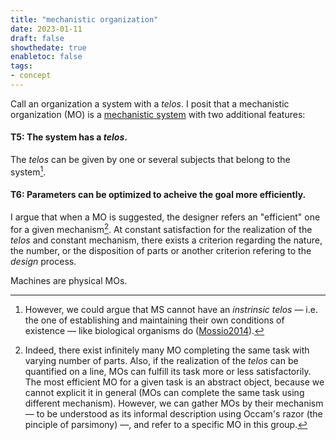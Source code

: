 ```yaml
---
title: "mechanistic organization"
date: 2023-01-11
draft: false
showthedate: true
enabletoc: false
tags:
- concept
---
```

Call an organization a system with a *telos*. I posit that a mechanistic organization (MO) is a [mechanistic system](concept/mechanistic%20system.md) with two additional features:

#### T5: The system has a *telos*. 
The *telos* can be given by one or several subjects that belong to the system[^1]. 

#### T6: Parameters can be optimized to acheive the goal more efficiently.
I argue that when a MO is suggested, the designer refers an "efficient" one for a given mechanism[^3]. At constant satisfaction for the realization of the *telos* and constant mechanism, there exists a criterion regarding the nature, the number, or the disposition of parts or another criterion refering to the *design* process. 

Machines are physical MOs. 

[^1]: However, we could argue that MS cannot have an *instrinsic* *telos* — i.e. the one of establishing and maintaining their own conditions of existence — like biological organisms do ([Mossio2014](reference/Mossio2014.md)). 
[^2]: Circular organizations (i.e. organizations containing causal circularities) are homeostatic ones: they permit the stability (for instance, using feedback loops) of the organization. In contrast to generative organizations — such as biological ones — there are no intrinsic and imprestatable variations of the parts. The absence of a variation/stability duality prevents the adoption of novelties to adapt to external novelties. 
[^3]: Indeed, there exist infinitely many MO completing the same task with varying number of parts[^4]. Also, if the realization of the *telos* can be quantified on a line, MOs can fulfill its task more or less satisfactorily. The most efficient MO for a given task is an abstract object, because we cannot explicit it in general (MOs can complete the same task using different mechanism). However, we can gather MOs by their mechanism — to be understood as its informal description using Occam's razor (the pinciple of parsimony) —, and refer to a specific MO in this group. 
[^4]: Machines must be thermodynamically open systems to operate. Accordingly, mechanistic organizations must be open in some way for relevant ressources to flow in. Performance of MOs could be evaluated by taking into account the number of parts *and* the amount of required ressources. However, we do not characterize MOs with this aspect because i) it refers to a concept or thermodynamics with brings us outside mechanics ii) openess is not an attribute this is restrictive enough to compare organizations. 



